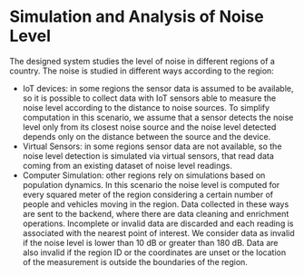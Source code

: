 # Simulation and Analysis of Noise Level 
The designed system studies the level of noise in different regions of a country. The noise is studied
in different ways according to the region:
- IoT devices: in some regions the sensor data is assumed to be available, so it is possible
to collect data with IoT sensors able to measure the noise level according to the distance to
noise sources. To simplify computation in this scenario, we assume that a sensor detects the
noise level only from its closest noise source and the noise level detected depends only on the
distance between the source and the device.
- Virtual Sensors: in some regions sensor data are not available, so the noise level detection
is simulated via virtual sensors, that read data coming from an existing dataset of noise level
readings.
- Computer Simulation: other regions rely on simulations based on population dynamics.
In this scenario the noise level is computed for every squared meter of the region considering
a certain number of people and vehicles moving in the region.
Data collected in these ways are sent to the backend, where there are data cleaning and enrichment
operations.
Incomplete or invalid data are discarded and each reading is associated with the nearest point
of interest. We consider data as invalid if the noise level is lower than 10 dB or greater than
180 dB. Data are also invalid if the region ID or the coordinates are unset or the location of the
measurement is outside the boundaries of the region.
